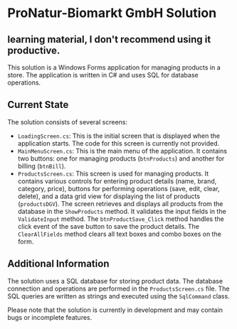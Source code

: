 # ProNatur-Biomarkt GmbH Solution
## learning material, I don't recommend using it productive.

This solution is a Windows Forms application for managing products in a store. The application is written in C# and uses SQL for database operations.

## Current State

The solution consists of several screens:

- `LoadingScreen.cs`: This is the initial screen that is displayed when the application starts. The code for this screen is currently not provided.
- `MainMenuScreen.cs`: This is the main menu of the application. It contains two buttons: one for managing products (`btnProducts`) and another for billing (`btnBill`).
- `ProductsScreen.cs`: This screen is used for managing products. It contains various controls for entering product details (name, brand, category, price), buttons for performing operations (save, edit, clear, delete), and a data grid view for displaying the list of products (`productsDGV`). The screen retrieves and displays all products from the database in the `ShowProducts` method. It validates the input fields in the `ValidateInput` method. The `btnProductSave_Click` method handles the click event of the save button to save the product details. The `ClearAllFields` method clears all text boxes and combo boxes on the form.

## Additional Information

The solution uses a SQL database for storing product data. The database connection and operations are performed in the `ProductsScreen.cs` file. The SQL queries are written as strings and executed using the `SqlCommand` class.

Please note that the solution is currently in development and may contain bugs or incomplete features.
